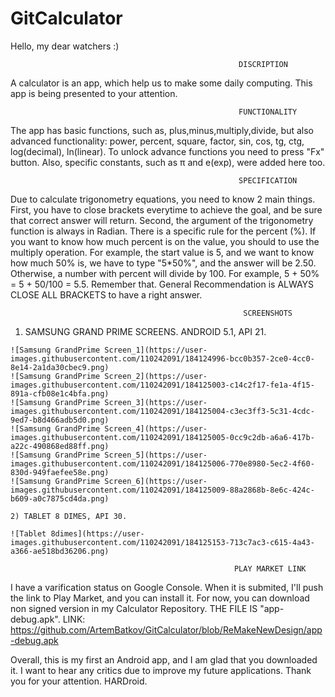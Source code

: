 # GitCalculator

  Hello, my dear watchers :)
  
                                                       DISCRIPTION                                                   
  A calculator is an app, which help us to make some daily computing. This app is being presented to your attention. 

                                                       FUNCTIONALITY
  The app has basic functions, such as, plus,minus,multiply,divide, but also advanced functionality: power, percent, square, factor, sin, cos, tg, ctg, log(decimal), 
ln(linear). To unlock advance functions you need to press "Fx" button. Also, specific constants, such as π and e(exp), were added here too. 

                                                       SPECIFICATION
  Due to calculate trigonometry equations, you need to know 2 main things. First, you have to close brackets everytime to achieve the goal, 
and be sure that correct answer will return. Second, the argument of the trigonometry function is always in Radian. There is a specific rule for the percent (%). 
If you want to know how much percent is on the value, you should to use the multiply operation. For example, the start value is 5, and we want to know how much 50% is, 
we have to type "5*50%", and the answer will be 2.50. Otherwise, a number with percent will divide by 100. For example, 5 + 50% = 5 + 50/100 = 5.5. Remember that. 
General Recommendation is ALWAYS CLOSE ALL BRACKETS to have a right answer. 

                                                        SCREENSHOTS
   1) SAMSUNG GRAND PRIME SCREENS. ANDROID 5.1, API 21.
    
    ![Samsung GrandPrime Screen_1](https://user-images.githubusercontent.com/110242091/184124996-bcc0b357-2ce0-4cc0-8e14-2a1da30cbec9.png)
    ![Samsung GrandPrime Screen_2](https://user-images.githubusercontent.com/110242091/184125003-c14c2f17-fe1a-4f15-891a-cfb08e1c4bfa.png)
    ![Samsung GrandPrime Screen_3](https://user-images.githubusercontent.com/110242091/184125004-c3ec3ff3-5c31-4cdc-9ed7-b8d466adb5d0.png)
    ![Samsung GrandPrime Screen_4](https://user-images.githubusercontent.com/110242091/184125005-0cc9c2db-a6a6-417b-a22c-490868ed88ff.png)
    ![Samsung GrandPrime Screen_5](https://user-images.githubusercontent.com/110242091/184125006-770e8980-5ec2-4f60-830d-949faefee58e.png)
    ![Samsung GrandPrime Screen_6](https://user-images.githubusercontent.com/110242091/184125009-88a2868b-8e6c-424c-b609-a0c7875cd4da.png)
    
    2) TABLET 8 DIMES, API 30.
    
    ![Tablet 8dimes](https://user-images.githubusercontent.com/110242091/184125153-713c7ac3-c615-4a43-a366-ae518bd36206.png)

                                                      PLAY MARKET LINK
  I have a varification status on Google Console. When it is submited, I'll push the link to Play Market, and you can install it. For now, you can download non signed
  version in my Calculator Repository. THE FILE IS "app-debug.apk". LINK: https://github.com/ArtemBatkov/GitCalculator/blob/ReMakeNewDesign/app-debug.apk

  Overall, this is my first an Android app, and I am glad that you downloaded it. I want to hear any critics due to improve my future applications. 
Thank you for your attention. 
HARDroid.
